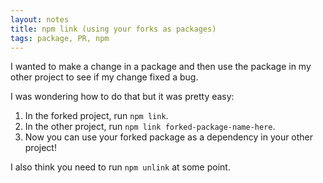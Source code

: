```yaml
---
layout: notes
title: npm link (using your forks as packages)
tags: package, PR, npm
---
```


I wanted to make a change in a package and then use the package in my other project to see if my change fixed a bug.

I was wondering how to do that but it was pretty easy:

1. In the forked project, run `npm link`.
2. In the other project, run `npm link forked-package-name-here`.
3. Now you can use your forked package as a dependency in your other project!

I also think you need to run `npm unlink` at some point.
